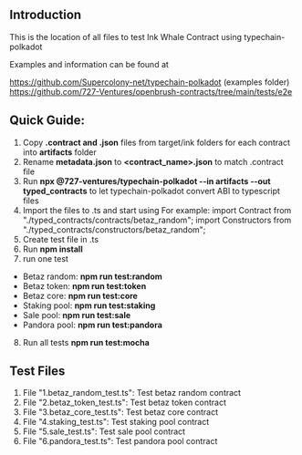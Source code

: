 
## Introduction

This is the location of all files to test Ink Whale Contract using typechain-polkadot

Examples and information can be found at

https://github.com/Supercolony-net/typechain-polkadot (examples folder)
https://github.com/727-Ventures/openbrush-contracts/tree/main/tests/e2e


## Quick Guide:

1. Copy **.contract and .json** files from target/ink folders for each contract into **artifacts** folder
2. Rename **metadata.json** to **<contract_name>.json** to match .contract file
3. Run **npx @727-ventures/typechain-polkadot --in artifacts --out typed_contracts** to let typechain-polkadot convert ABI to typescript files
4. Import the files to .ts and start using
For example:
import Contract from "./typed_contracts/contracts/betaz_random";
import Constructors from "./typed_contracts/constructors/betaz_random";
5. Create test file in .ts
6. Run **npm install**
7. run one test
* Betaz random: **npm run test:random**
* Betaz token: **npm run test:token**
* Betaz core: **npm run test:core**
* Staking pool: **npm run test:staking**
* Sale pool: **npm run test:sale**
* Pandora pool: **npm run test:pandora**
8. Run all tests **npm run test:mocha**

## Test Files
1. File "1.betaz_random_test.ts": Test betaz random contract
2. File "2.betaz_token_test.ts": Test betaz token contract
3. File "3.betaz_core_test.ts": Test betaz core contract
4. File "4.staking_test.ts": Test staking pool contract
5. File "5.sale_test.ts": Test sale pool contract
6. File "6.pandora_test.ts": Test pandora pool contract
